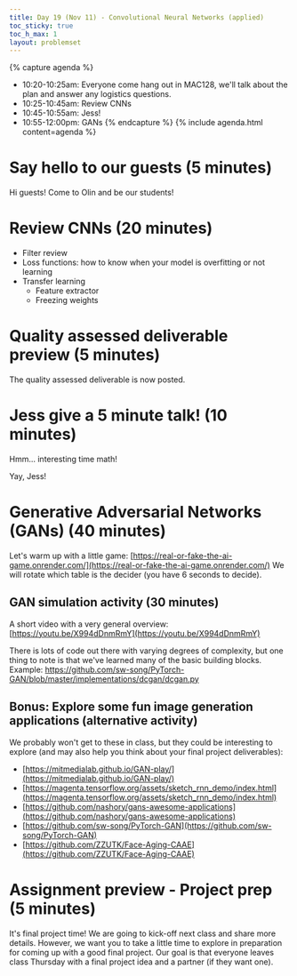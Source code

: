 ```yaml
---
title: Day 19 (Nov 11) - Convolutional Neural Networks (applied)
toc_sticky: true 
toc_h_max: 1
layout: problemset
---
```


{% capture agenda %}
* 10:20-10:25am: Everyone come hang out in MAC128, we'll talk about the plan and answer any logistics questions.
* 10:25-10:45am:  Review CNNs
* 10:45-10:55am: Jess!
* 10:55-12:00pm: GANs
{% endcapture %}
{% include agenda.html content=agenda %}

# Say hello to our guests (5 minutes)
Hi guests! Come to Olin and be our students!


# Review CNNs (20 minutes)
* Filter review
* Loss functions: how to know when your model is overfitting or not learning
* Transfer learning
    * Feature extractor
    * Freezing weights

# Quality assessed deliverable preview (5 minutes)
The quality assessed deliverable is now posted.


# Jess give a 5 minute talk! (10 minutes)
Hmm... interesting time math!

Yay, Jess!


# Generative Adversarial Networks (GANs)  (40 minutes)
Let's warm up with a little game: [https://real-or-fake-the-ai-game.onrender.com/](https://real-or-fake-the-ai-game.onrender.com/)
We will rotate which table is the decider (you have 6 seconds to decide).



## GAN simulation activity (30 minutes)
A short video with a very general overview: [https://youtu.be/X994dDnmRmY](https://youtu.be/X994dDnmRmY)

There is lots of code out there with varying degrees of complexity, but one thing to note is that we've learned many of the basic building blocks. Example: https://github.com/sw-song/PyTorch-GAN/blob/master/implementations/dcgan/dcgan.py


## Bonus: Explore some fun image generation applications (alternative activity)
We probably won't get to these in class, but they could be interesting to explore (and may also help you think about your final project deliverables):
* [https://mitmedialab.github.io/GAN-play/](https://mitmedialab.github.io/GAN-play/)
* [https://magenta.tensorflow.org/assets/sketch_rnn_demo/index.html](https://magenta.tensorflow.org/assets/sketch_rnn_demo/index.html)
* [https://github.com/nashory/gans-awesome-applications](https://github.com/nashory/gans-awesome-applications)
* [https://github.com/sw-song/PyTorch-GAN](https://github.com/sw-song/PyTorch-GAN)
* [https://github.com/ZZUTK/Face-Aging-CAAE](https://github.com/ZZUTK/Face-Aging-CAAE)


# Assignment preview - Project prep (5 minutes)
It's final project time! We are going to kick-off next class and share more details. However, we want you to take a little time to explore in preparation for coming up with a good final project. Our goal is that everyone leaves class Thursday with a final project idea and a partner (if they want one).
